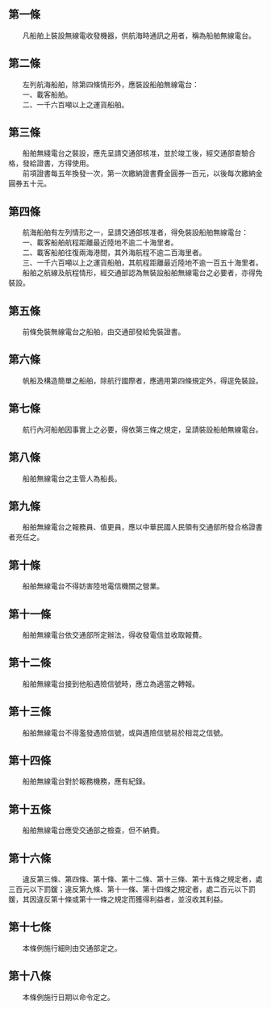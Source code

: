 第一條 
-------
　　凡船舶上裝設無線電收發機器，供航海時通訊之用者，稱為船舶無線電台。  


第二條 
-------
　　左列航海船舶，除第四條情形外，應裝設船舶無線電台：  
　　一、載客船舶。  
　　二、一千六百噸以上之運貨船舶。  


第三條 
-------
　　船舶無綫電台之裝設，應先呈請交通部核准，並於竣工後，經交通部查驗合格，發給證書，方得使用。  
　　前項證書每五年換發一次，第一次繳納證書費金圓券一百元，以後每次繳納金圓券五十元。  


第四條 
-------
　　航海船舶有左列情形之一，呈請交通部核准者，得免裝設船舶無線電台：  
　　一、載客船舶航程距離最近陸地不逾二十海里者。  
　　二、載客船舶往復兩海港間，其外海航程不逾二百海里者。  
　　三、一千六百噸以上之運貨船舶，其航程距離最近陸地不逾一百五十海里者。  
　　船舶之航線及航程情形，經交通部認為無裝設船舶無線電台之必要者，亦得免裝設。  


第五條 
-------
　　前條免裝無線電台之船舶，由交通部發給免裝證書。  


第六條 
-------
　　帆船及構造簡單之船舶，除航行國際者，應適用第四條規定外，得逕免裝設。  


第七條 
-------
　　航行內河船舶因事實上之必要，得依第三條之規定，呈請裝設船舶無線電台。  


第八條 
-------
　　船舶無線電台之主管人為船長。  


第九條 
-------
　　船舶無線電台之報務員、值更員，應以中華民國人民領有交通部所發合格證書者充任之。  


第十條 
-------
　　船舶無線電台不得妨害陸地電信機關之營業。  


第十一條 
---------
　　船舶無線電台依交通部所定辦法，得收發電信並收取報費。  


第十二條 
---------
　　船舶無線電台接到他船遇險信號時，應立為適當之轉報。  


第十三條 
---------
　　船舶無線電台不得濫發遇險信號，或與遇險信號易於相混之信號。  


第十四條 
---------
　　船舶無線電台對於報務機務，應有紀錄。  


第十五條 
---------
　　船舶無線電台應受交通部之檢查，但不納費。  


第十六條 
---------
　　違反第三條、第四條、第十條、第十二條、第十三條、第十五條之規定者，處三百元以下罰鍰；違反第九條、第十一條、第十四條之規定者，處二百元以下罰鍰，其因違反第十條或第十一條之規定而獲得利益者，並沒收其利益。  


第十七條 
---------
　　本條例施行細則由交通部定之。  


第十八條 
---------
　　本條例施行日期以命令定之。